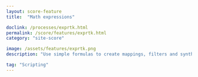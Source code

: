 ```yaml
---
layout: score-feature
title:  "Math expressions"

doclink: /processes/exprtk.html
permalink: /score/features/exprtk.html
category: "site-score"

image: /assets/features/exprtk.png
description: "Use simple formulas to create mappings, filters and synths"

tag: "Scripting"
---
```


